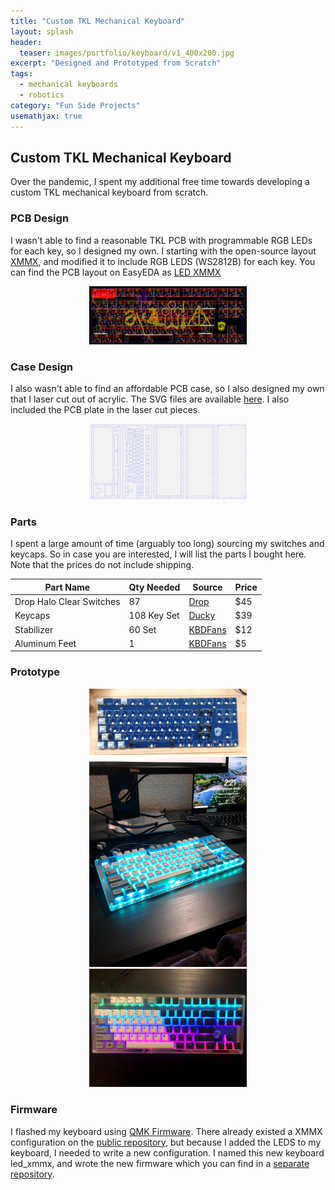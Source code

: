 ```yaml
---
title: "Custom TKL Mechanical Keyboard"
layout: splash
header:
  teaser: images/portfolio/keyboard/v1_400x200.jpg
excerpt: "Designed and Prototyped from Scratch"
tags: 
  - mechanical keyboards
  - robotics
category: "Fun Side Projects"
usemathjax: true
---
```


## Custom TKL Mechanical Keyboard
Over the pandemic, I spent my additional free time towards developing a custom TKL mechanical keyboard from scratch. 

### PCB Design
I wasn't able to find a reasonable TKL PCB with programmable RGB LEDs for each key, so I designed my own. I starting with the open-source layout [XMMX](https://easyeda.com/farmakon/XMMX-0447d28c1e4644b88fd04905d983684d), and modified it to include RGB LEDS (WS2812B) for each key. You can find the PCB layout on EasyEDA as [LED XMMX](https://oshwlab.com/mtucker/led-xmmx)

<div style="text-align:center">
	<img style="height: 50%; width: 50%;" src="/images/portfolio/keyboard/pcb.png" />
</div>

### Case Design
I also wasn't able to find an affordable PCB case, so I also designed my own that I laser cut out of acrylic. The SVG files are available [here](https://www.dropbox.com/sh/h4rvcedpb1ry24x/AACOMv3k4c0gsGpH-WfcjVkea?dl=0). I also included the PCB plate in the laser cut pieces. 

<div style="text-align:center">
	<img style="height: 50%; width: 50%;" src="/images/portfolio/keyboard/lasercase.png" />
</div>

### Parts
I spent a large amount of time (arguably too long) sourcing my switches and keycaps. So in case you are interested, I will list the parts I bought here. Note that the prices do not include shipping.

| Part Name   | Qty Needed  | Source | Price |
| ----------- | ----------- |--------|-------|
| Drop Halo Clear Switches    | 87       | [Drop](https://drop.com/buy/drop-halo-switch-pack#overview)| $45|
| Keycaps   | 108 Key Set        | [Ducky](https://mechanicalkeyboards.com/shop/index.php?l=product_detail&p=5790)| $39|
| Stabilizer| 60 Set | [KBDFans](https://kbdfans.com/products/cherry-screw-in-stabilizer) | $12|
| Aluminum Feet | 1 | [KBDFans](https://kbdfans.com/products/anodized-cnc-aluminum-feet-1pair) |$5| 


### Prototype
<div style="text-align:center">
	<img style="height: 50%; width: 50%;" src="/images/portfolio/keyboard/initial_top.jpg" />
	<img style="height: 50%; width: 50%;" src="/images/portfolio/keyboard/blue_photo.jpg" />
	<img style="height: 50%; width: 50%;" src="/images/portfolio/keyboard/color_finished.jpg" />
</div>

### Firmware
I flashed my keyboard using [QMK Firmware](https://qmk.fm/). There already existed a XMMX configuration on the [public repository](https://github.com/qmk/qmk_firmware/tree/master/keyboards/xmmx), but because I added the LEDS to my keyboard, I needed to write a new configuration. I named this new keyboard led_xmmx, and wrote the new firmware which you can find in a [separate repository](https://github.com/maegant/qmk_firmware/tree/master/keyboards/xmmx_led).
